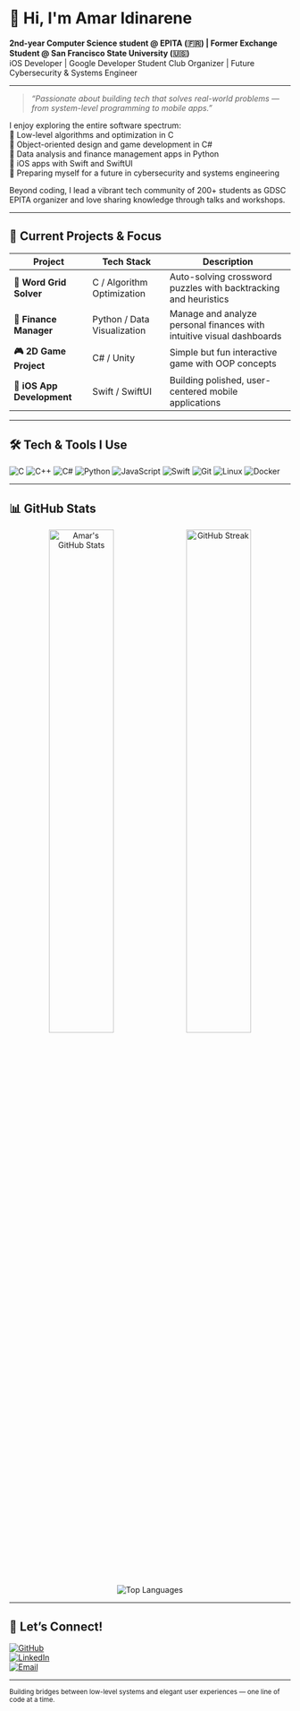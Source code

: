 # 👋 Hi, I'm **Amar Idinarene**

**2nd-year Computer Science student @ EPITA (🇫🇷) | Former Exchange Student @ San Francisco State University (🇺🇸)**  
iOS Developer | Google Developer Student Club Organizer | Future Cybersecurity & Systems Engineer

---

> *“Passionate about building tech that solves real-world problems — from system-level programming to mobile apps.”*

I enjoy exploring the entire software spectrum:  
🔹 Low-level algorithms and optimization in C  
🔹 Object-oriented design and game development in C#  
🔹 Data analysis and finance management apps in Python  
🔹 iOS apps with Swift and SwiftUI  
🔹 Preparing myself for a future in cybersecurity and systems engineering  

Beyond coding, I lead a vibrant tech community of 200+ students as GDSC EPITA organizer and love sharing knowledge through talks and workshops.

---

## 🚀 Current Projects & Focus

| Project                   | Tech Stack                | Description                                                              |
|---------------------------|---------------------------|--------------------------------------------------------------------------|
| **🧩 Word Grid Solver**     | C / Algorithm Optimization | Auto-solving crossword puzzles with backtracking and heuristics         |
| **💸 Finance Manager**      | Python / Data Visualization | Manage and analyze personal finances with intuitive visual dashboards   |
| **🎮 2D Game Project**      | C# / Unity                | Simple but fun interactive game with OOP concepts                        |
| **📱 iOS App Development**  | Swift / SwiftUI           | Building polished, user-centered mobile applications                     |

---

## 🛠️ Tech & Tools I Use

![C](https://img.shields.io/badge/C-A8B9CC?style=for-the-badge&logo=c&logoColor=white)
![C++](https://img.shields.io/badge/C++-00599C?style=for-the-badge&logo=c%2b%2b&logoColor=white)
![C#](https://img.shields.io/badge/C%23-239120?style=for-the-badge&logo=c-sharp&logoColor=white)
![Python](https://img.shields.io/badge/Python-3776AB?style=for-the-badge&logo=python&logoColor=white)
![JavaScript](https://img.shields.io/badge/JavaScript-F7DF1E?style=for-the-badge&logo=javascript&logoColor=black)
![Swift](https://img.shields.io/badge/Swift-FA7343?style=for-the-badge&logo=swift&logoColor=white)
![Git](https://img.shields.io/badge/Git-F05032?style=for-the-badge&logo=git&logoColor=white)
![Linux](https://img.shields.io/badge/Linux-FCC624?style=for-the-badge&logo=linux&logoColor=black)
![Docker](https://img.shields.io/badge/Docker-2496ED?style=for-the-badge&logo=docker&logoColor=white)

---

## 📊 GitHub Stats

<p align="center">
  <img src="https://github-readme-stats.vercel.app/api?username=Amaridi&show_icons=true&include_all_commits=true&count_private=true&theme=tokyonight" alt="Amar's GitHub Stats" width="48%" />
  <img src="https://github-readme-streak-stats.herokuapp.com/?user=Amaridi&theme=tokyonight" alt="GitHub Streak" width="48%" />
</p>

<p align="center">
  <img src="https://github-readme-stats.vercel.app/api/top-langs/?username=amaridinarene&layout=compact&theme=tokyonight&hide_border=true&count_private=true" alt="Top Languages" />
</p>

---

## 🤝 Let’s Connect!

[![GitHub](https://img.shields.io/badge/GitHub-181717?style=for-the-badge&logo=github&logoColor=white)](https://github.com/amaridinarene)  
[![LinkedIn](https://img.shields.io/badge/LinkedIn-0A66C2?style=for-the-badge&logo=linkedin&logoColor=white)](https://linkedin.com/in/amaridinarene)  
[![Email](https://img.shields.io/badge/Email-D14836?style=for-the-badge&logo=gmail&logoColor=white)](mailto:amar.idinarene@epita.fr)  

---

<sub>Building bridges between low-level systems and elegant user experiences — one line of code at a time.</sub>

